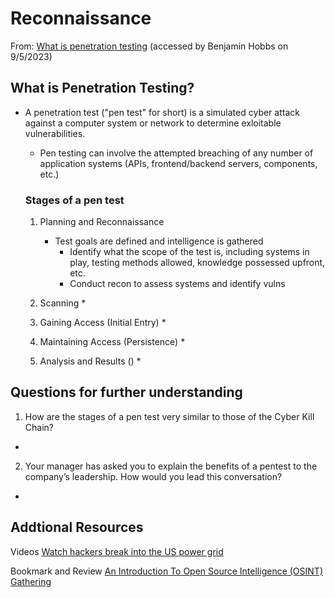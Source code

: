# Reconnaissance
From: [What is penetration testing](https://www.imperva.com/learn/application-security/penetration-testing/) (accessed by Benjamin Hobbs on 9/5/2023)

## What is Penetration Testing?

 * A penetration test ("pen test" for short) is a simulated cyber attack against a computer system or network to determine exloitable vulnerabilities.
   * Pen testing can involve the attempted breaching of any number of application systems (APIs, frontend/backend servers, components, etc.)

   ### Stages of a pen test

   1. Planning and Reconnaissance
      * Test goals are defined and intelligence is gathered
         * Identify what the scope of the test is, including systems in play, testing methods allowed, knowledge possessed upfront, etc.
         * Conduct recon to assess systems and identify vulns

   2. Scanning
      * 

   3. Gaining Access (Initial Entry)
      * 
 
   4. Maintaining Access (Persistence)
      * 

   5. Analysis and Results ()
      * 



## Questions for further understanding
1. How are the stages of a pen test very similar to those of the Cyber Kill Chain?
  * 
2. Your manager has asked you to explain the benefits of a pentest to the company’s leadership. How would you lead this conversation?
  * 

## Addtional Resources
Videos
[Watch hackers break into the US power grid](https://www.youtube.com/watch?v=pL9q2lOZ1Fw)

Bookmark and Review
[An Introduction To Open Source Intelligence (OSINT) Gathering](https://www.secjuice.com/introduction-to-open-source-intelligence-osint/)